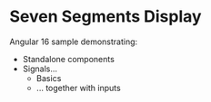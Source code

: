 # Seven Segments Display

Angular 16 sample demonstrating:

* Standalone components
* Signals...
  * Basics
  * ... together with inputs
